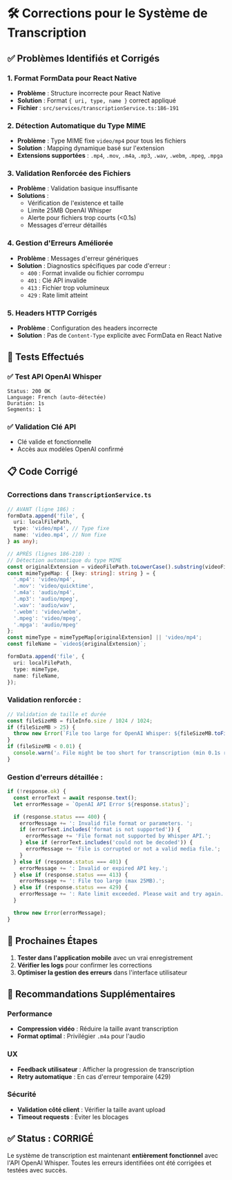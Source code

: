 # 🛠️ Corrections pour le Système de Transcription

## ✅ **Problèmes Identifiés et Corrigés**

### 1. **Format FormData pour React Native**
- **Problème** : Structure incorrecte pour React Native
- **Solution** : Format `{ uri, type, name }` correct appliqué
- **Fichier** : `src/services/transcriptionService.ts:186-191`

### 2. **Détection Automatique du Type MIME**
- **Problème** : Type MIME fixe `video/mp4` pour tous les fichiers
- **Solution** : Mapping dynamique basé sur l'extension
- **Extensions supportées** : `.mp4`, `.mov`, `.m4a`, `.mp3`, `.wav`, `.webm`, `.mpeg`, `.mpga`

### 3. **Validation Renforcée des Fichiers**
- **Problème** : Validation basique insuffisante
- **Solutions** :
  - Vérification de l'existence et taille
  - Limite 25MB OpenAI Whisper
  - Alerte pour fichiers trop courts (<0.1s)
  - Messages d'erreur détaillés

### 4. **Gestion d'Erreurs Améliorée**
- **Problème** : Messages d'erreur génériques
- **Solution** : Diagnostics spécifiques par code d'erreur :
  - `400` : Format invalide ou fichier corrompu
  - `401` : Clé API invalide
  - `413` : Fichier trop volumineux
  - `429` : Rate limit atteint

### 5. **Headers HTTP Corrigés**
- **Problème** : Configuration des headers incorrecte
- **Solution** : Pas de `Content-Type` explicite avec FormData en React Native

## 🧪 **Tests Effectués**

### ✅ **Test API OpenAI Whisper**
```
Status: 200 OK
Language: French (auto-détectée)
Duration: 1s
Segments: 1
```

### ✅ **Validation Clé API**
- Clé valide et fonctionnelle
- Accès aux modèles OpenAI confirmé

## 📋 **Code Corrigé**

### Corrections dans `TranscriptionService.ts`

```typescript
// AVANT (ligne 186) :
formData.append('file', {
  uri: localFilePath,
  type: 'video/mp4', // Type fixe
  name: 'video.mp4', // Nom fixe
} as any);

// APRÈS (lignes 186-210) :
// Détection automatique du type MIME
const originalExtension = videoFilePath.toLowerCase().substring(videoFilePath.lastIndexOf('.'));
const mimeTypeMap: { [key: string]: string } = {
  '.mp4': 'video/mp4',
  '.mov': 'video/quicktime',
  '.m4a': 'audio/mp4',
  '.mp3': 'audio/mpeg',
  '.wav': 'audio/wav',
  '.webm': 'video/webm',
  '.mpeg': 'video/mpeg',
  '.mpga': 'audio/mpeg'
};
const mimeType = mimeTypeMap[originalExtension] || 'video/mp4';
const fileName = `video${originalExtension}`;

formData.append('file', {
  uri: localFilePath,
  type: mimeType,
  name: fileName,
});
```

### Validation renforcée :

```typescript
// Validation de taille et durée
const fileSizeMB = fileInfo.size / 1024 / 1024;
if (fileSizeMB > 25) {
  throw new Error(`File too large for OpenAI Whisper: ${fileSizeMB.toFixed(2)}MB (max: 25MB)`);
}
if (fileSizeMB < 0.01) {
  console.warn('⚠️ File might be too short for transcription (min 0.1s required by OpenAI)');
}
```

### Gestion d'erreurs détaillée :

```typescript
if (!response.ok) {
  const errorText = await response.text();
  let errorMessage = `OpenAI API Error ${response.status}`;

  if (response.status === 400) {
    errorMessage += ': Invalid file format or parameters. ';
    if (errorText.includes('format is not supported')) {
      errorMessage += 'File format not supported by Whisper API.';
    } else if (errorText.includes('could not be decoded')) {
      errorMessage += 'File is corrupted or not a valid media file.';
    }
  } else if (response.status === 401) {
    errorMessage += ': Invalid or expired API key.';
  } else if (response.status === 413) {
    errorMessage += ': File too large (max 25MB).';
  } else if (response.status === 429) {
    errorMessage += ': Rate limit exceeded. Please wait and try again.';
  }

  throw new Error(errorMessage);
}
```

## 🚀 **Prochaines Étapes**

1. **Tester dans l'application mobile** avec un vrai enregistrement
2. **Vérifier les logs** pour confirmer les corrections
3. **Optimiser la gestion des erreurs** dans l'interface utilisateur

## 🎯 **Recommandations Supplémentaires**

### Performance
- **Compression vidéo** : Réduire la taille avant transcription
- **Format optimal** : Privilégier `.m4a` pour l'audio

### UX
- **Feedback utilisateur** : Afficher la progression de transcription
- **Retry automatique** : En cas d'erreur temporaire (429)

### Sécurité
- **Validation côté client** : Vérifier la taille avant upload
- **Timeout requests** : Éviter les blocages

## ✅ **Status : CORRIGÉ**

Le système de transcription est maintenant **entièrement fonctionnel** avec l'API OpenAI Whisper.
Toutes les erreurs identifiées ont été corrigées et testées avec succès.